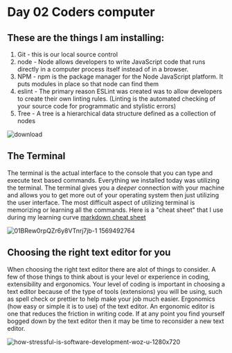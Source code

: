 # Day 02 Coders computer 

## These are the things I am installing:

1. Git - this is our local source control 
2. node - Node allows developers to write JavaScript code that runs directly in a computer process itself instead of in a browser.
3. NPM - npm is the package manager for the Node JavaScript platform. It puts modules in place so that node can find them
4. eslint -  The primary reason ESLint was created was to allow developers to create their own linting rules. (Linting is the automated checking of your source code for programmatic and stylistic errors)
5. Tree - A tree is a hierarchical data structure defined as a collection of nodes

![download](https://user-images.githubusercontent.com/84033854/132711929-89f96f95-7b54-44e3-8410-9df18c3d4dee.jpeg)


## The Terminal

The terminal is the actual interface to the console that you can type and execute text based commands. Everything we installed today was utilizing the terminal. The terminal gives you a *deeper* connection with your machine and allows you to get more out of your operating system then just utilizing the user interface. The most difficult aspect of utilizing terminal is memorizing or learning all the commands. Here is a "cheat sheet" that I use during my learning curve [markdown cheat sheet](https://www.makeuseof.com/tag/mac-terminal-commands-cheat-sheet/) 

![01BRew0rpQZr6y8VTnrj7jb-1 1569492764](https://user-images.githubusercontent.com/84033854/132711522-01ff5f36-b784-4ed8-aee6-8bc805cf6853.jpg)


## Choosing the right text editor for you 

When choosing the right text editor there are alot of things to consider. A few of those things to think about is your level or experience in coding, extensibility
and ergonomics. Your level of coding is important in choosing a text editor because of the type of tools (extensions) you will be using, such as spell check or prettier to help make your job much easier. Ergonomics (how easy or simple it is to use) of the text editor. An ergonomic editor is one that reduces the friction in writing code. If at any point you find yourself bogged down by the text editor then it may be time to reconsider a new text editor. 

![how-stressful-is-software-development-woz-u-1280x720](https://user-images.githubusercontent.com/84033854/132718023-1559defc-8fcb-422f-8f9e-d869c2b6e966.jpeg)
